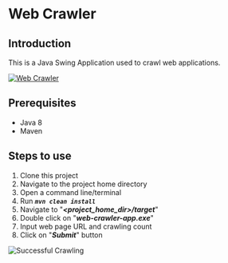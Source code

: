 # Web Crawler
## Introduction
This is a Java Swing Application used to crawl web applications.

[![Web Crawler](https://user-images.githubusercontent.com/9147189/132093639-4ac707db-630e-456a-b688-05ba6d886830.png "Web Crawler")](https://user-images.githubusercontent.com/9147189/132093639-4ac707db-630e-456a-b688-05ba6d886830.png "Web Crawler")

## Prerequisites
* Java 8
* Maven

## Steps to use
1. Clone this project
2. Navigate to the project home directory
3. Open a command line/terminal
4. Run ***`mvn clean install`***
5. Navigate to "***<project_home_dir>/target***"
6. Double click on "***web-crawler-app.exe***"
7. Input web page URL and crawling count
8. Click on "***Submit***" button

![Successful Crawling](https://user-images.githubusercontent.com/9147189/132093611-cdbda214-b7d9-4bbe-8e26-03417f5aa5e1.png)

